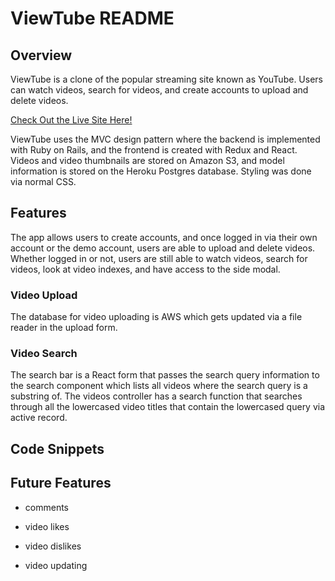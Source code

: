 # ViewTube README

## Overview

ViewTube is a clone of the popular streaming site known as YouTube. Users can watch videos, search for videos, and create accounts to upload and delete videos.

[Check Out the Live Site Here!](https://viewtube-fsp.herokuapp.com/#/)

ViewTube uses the MVC design pattern where the backend is implemented with Ruby on Rails, and the frontend is created with Redux and React. Videos and video thumbnails are stored on Amazon S3, and model information is stored on the Heroku Postgres database. Styling was done via normal CSS.

## Features
The app allows users to create accounts, and once logged in via their own account or the demo account, users are able to upload and delete videos. Whether logged in or not, users are still able to watch videos, search for videos, look at video indexes, and have access to the side modal.

### Video Upload
The database for video uploading is AWS which gets updated via a file reader in the upload form.

### Video Search

The search bar is a React form that passes the search query information to the search component which lists all videos where the search query is a substring of. The videos controller has a search function that searches through all the lowercased video titles that contain the lowercased query via active record.

## Code Snippets

## Future Features

* comments

* video likes

* video dislikes

* video updating
